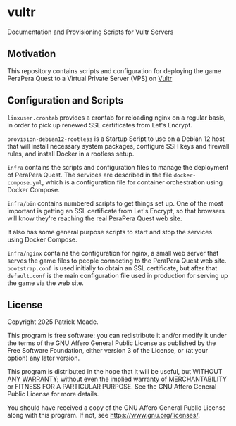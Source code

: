 # vultr
Documentation and Provisioning Scripts for Vultr Servers

## Motivation
This repository contains scripts and configuration for deploying the
game PeraPera Quest to a Virtual Private Server (VPS) on
[Vultr](https://www.vultr.com/)

## Configuration and Scripts
`linxuser.crontab` provides a crontab for reloading nginx on a regular
basis, in order to pick up renewed SSL certificates from Let's Encrypt.

`provision-debian12-rootless` is a Startup Script to use on a Debian 12
host that will install necessary system packages, configure SSH keys and
firewall rules, and install Docker in a rootless setup.

`infra` contains the scripts and configuration files to manage the
deployment of PeraPera Quest. The services are described in the file
`docker-compose.yml`, which is a configuration file for container
orchestration using Docker Compose.

`infra/bin` contains numbered scripts to get things set up. One of the
most important is getting an SSL certificate from Let's Encrypt, so that
browsers will know they're reaching the real PeraPera Quest web site.

It also has some general purpose scripts to start and stop the services
using Docker Compose.

`infra/nginx` contains the configuration for nginx, a small web server
that serves the game files to people connecting to the PeraPera Quest
web site. `bootstrap.conf` is used initially to obtain an SSL certificate,
but after that `default.conf` is the main configuration file used in
production for serving up the game via the web site.

## License
Copyright 2025 Patrick Meade.

This program is free software: you can redistribute it and/or modify
it under the terms of the GNU Affero General Public License as published
by the Free Software Foundation, either version 3 of the License, or
(at your option) any later version.

This program is distributed in the hope that it will be useful,
but WITHOUT ANY WARRANTY; without even the implied warranty of
MERCHANTABILITY or FITNESS FOR A PARTICULAR PURPOSE.  See the
GNU Affero General Public License for more details.

You should have received a copy of the GNU Affero General Public License
along with this program.  If not, see <https://www.gnu.org/licenses/>.
